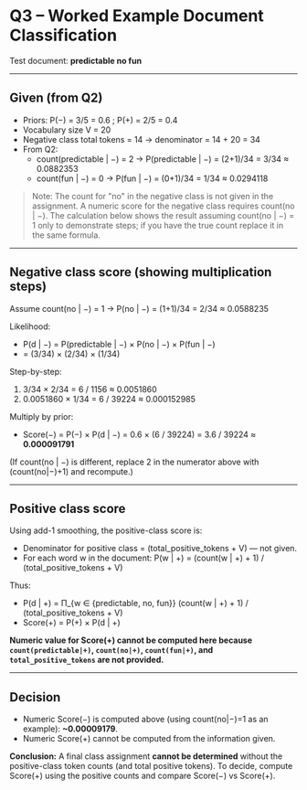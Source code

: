 # Q3 – Worked Example Document Classification

Test document: **predictable no fun**

---

## Given (from Q2)
- Priors: P(−) = 3/5 = 0.6 ; P(+) = 2/5 = 0.4  
- Vocabulary size V = 20  
- Negative class total tokens = 14 → denominator = 14 + 20 = 34  
- From Q2:
  - count(predictable | −) = 2 → P(predictable | −) = (2+1)/34 = 3/34 ≈ 0.0882353  
  - count(fun | −) = 0 → P(fun | −) = (0+1)/34 = 1/34 ≈ 0.0294118

> Note: The count for "no" in the negative class is not given in the assignment. A numeric score for the negative class requires count(no | −). The calculation below shows the result assuming count(no | −) = 1 only to demonstrate steps; if you have the true count replace it in the same formula.

---

## Negative class score (showing multiplication steps)

Assume count(no | −) = 1 → P(no | −) = (1+1)/34 = 2/34 ≈ 0.0588235

Likelihood:
- P(d | −) = P(predictable | −) × P(no | −) × P(fun | −)
- = (3/34) × (2/34) × (1/34)

Step-by-step:
1. 3/34 × 2/34 = 6 / 1156 ≈ 0.0051860  
2. 0.0051860 × 1/34 = 6 / 39224 ≈ 0.000152985

Multiply by prior:
- Score(−) = P(−) × P(d | −) = 0.6 × (6 / 39224) = 3.6 / 39224 ≈ **0.000091791**

(If count(no | −) is different, replace 2 in the numerator above with (count(no|−)+1) and recompute.)

---

## Positive class score

Using add-1 smoothing, the positive-class score is:

- Denominator for positive class = (total_positive_tokens + V) — not given.
- For each word w in the document: P(w | +) = (count(w | +) + 1) / (total_positive_tokens + V)

Thus:
- P(d | +) = Π_{w ∈ {predictable, no, fun}} (count(w | +) + 1) / (total_positive_tokens + V)
- Score(+) = P(+) × P(d | +)

**Numeric value for Score(+) cannot be computed here because `count(predictable|+)`, `count(no|+)`, `count(fun|+)`, and `total_positive_tokens` are not provided.**

---

## Decision

- Numeric Score(−) is computed above (using count(no|−)=1 as an example): **~0.00009179**.  
- Numeric Score(+) cannot be computed from the information given.  

**Conclusion:** A final class assignment **cannot be determined** without the positive-class token counts (and total positive tokens). To decide, compute Score(+) using the positive counts and compare Score(−) vs Score(+).
